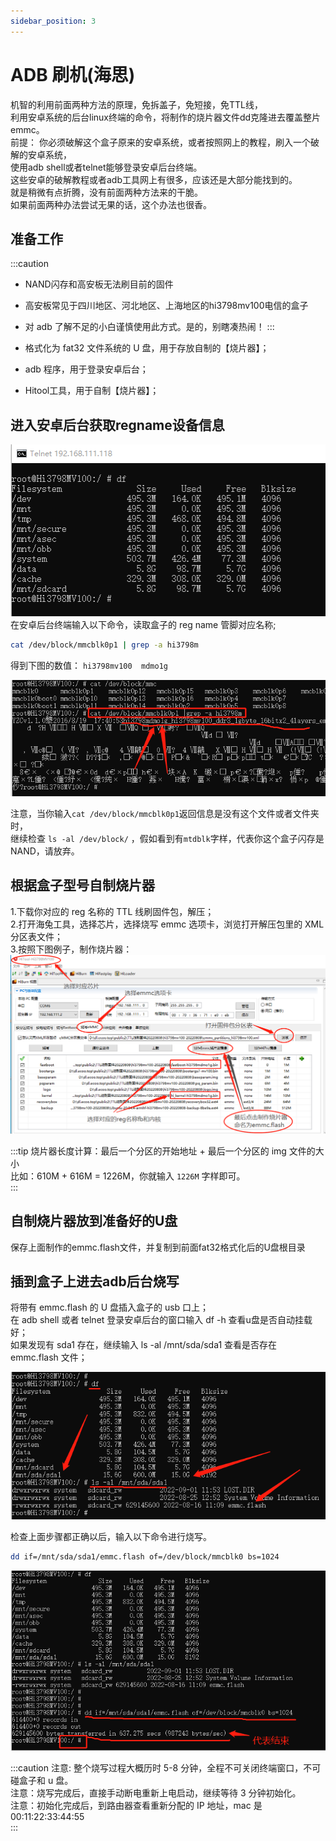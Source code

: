 ```yaml
---
sidebar_position: 3
---
```


# ADB 刷机(海思)

机智的利用前面两种方法的原理，免拆盖子，免短接，免TTL线，  
利用安卓系统的后台linux终端的命令，将制作的烧片器文件dd克隆进去覆盖整片emmc。  
前提：
你必须破解这个盒子原来的安卓系统，或者按照网上的教程，刷入一个破解的安卓系统，  
使用adb shell或者telnet能够登录安卓后台终端。  
这些安卓的破解教程或者adb工具网上有很多，应该还是大部分能找到的。  
就是稍微有点折腾，没有前面两种方法来的干脆。  
如果前面两种办法尝试无果的话，这个办法也很香。  


## 准备工作

:::caution

- NAND闪存和高安板无法刷目前的固件
- 高安板常见于四川地区、河北地区、上海地区的hi3798mv100电信的盒子
- 对 adb 了解不足的小白谨慎使用此方式。是的，别瞎凑热闹！
:::

- 格式化为 fat32 文件系统的 U 盘，用于存放自制的【烧片器】；
- adb 程序，用于登录安卓后台；
- Hitool工具，用于自制【烧片器】；

## 进入安卓后台获取regname设备信息

![pic](pic/telnetinst.png)  
在安卓后台终端输入以下命令，读取盒子的 reg name 管脚对应名称;
```bash
cat /dev/block/mmcblk0p1 | grep -a hi3798m
```

得到下图的数值： ```hi3798mv100  mdmo1g```  

![pic](pic/grepreg.png)  

注意，当你输入```cat /dev/block/mmcblk0p1```返回信息是没有这个文件或者文件夹时，  
继续检查 ```ls -al /dev/block/``` ，假如看到有```mtdblk```字样，代表你这个盒子闪存是 NAND，请放弃。  

## 根据盒子型号自制烧片器

1.下载你对应的 reg 名称的 TTL 线刷固件包，解压；  
2.打开海兔工具，选择芯片，选择烧写 emmc 选项卡，浏览打开解压包里的 XML 分区表文件；  
3.按照下图例子，制作烧片器：  
![pic](pic/hitool-mkflash.png)  

:::tip
烧片器长度计算：最后一个分区的开始地址 + 最后一个分区的 img 文件的大小  
比如：610M + 616M = 1226M，你就输入 ```1226M``` 字样即可。  
:::

## 自制烧片器放到准备好的U盘

保存上面制作的emmc.flash文件，并复制到前面fat32格式化后的U盘根目录

## 插到盒子上进去adb后台烧写

将带有 emmc.flash 的 U 盘插入盒子的 usb 口上；  
在 adb shell 或者 telnet 登录安卓后台的窗口输入 df -h 查看u盘是否自动挂载好；  
如果发现有 sda1 存在，继续输入 ls -al /mnt/sda/sda1 查看是否存在 emmc.flash 文件；  

![pic](pic/usbfile.png)  

检查上面步骤都正确以后，输入以下命令进行烧写。  
```bash
dd if=/mnt/sda/sda1/emmc.flash of=/dev/block/mmcblk0 bs=1024
```

![pic](pic/doflash.png)  

:::caution
注意: 整个烧写过程大概历时 5-8 分钟，全程不可关闭终端窗口，不可碰盒子和 u 盘。  
注意：烧写完成后，直接手动断电重新上电启动，继续等待 3 分钟初始化。  
注意：初始化完成后，到路由器查看重新分配的 IP 地址，mac 是 00:11:22:33:44:55  
:::

